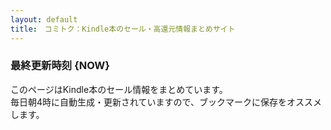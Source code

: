 ```yaml
---
layout: default
title:　コミトク：Kindle本のセール・高還元情報まとめサイト
---
```


### 最終更新時刻 **{NOW}**

このページはKindle本のセール情報をまとめています。  
毎日朝4時に自動生成・更新されていますので、ブックマークに保存をオススメします。

